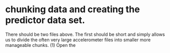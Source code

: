 
# chunking data and creating the predictor data set. 

There should be two files above. The first should be short and simply allows us to divide the often very large accelerometer files into smaller more manageable chunks. 
(1) Open the 
